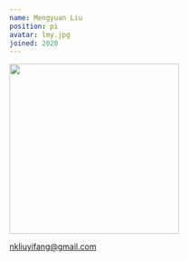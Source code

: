 ```yaml
---
name: Mengyuan Liu
position: pi
avatar: lmy.jpg
joined: 2020
---
```


<img width="300" src="{{site.baseurl}}/images/people/{{page.avatar}}" data-action="zoom">

nkliuyifang@gmail.com
